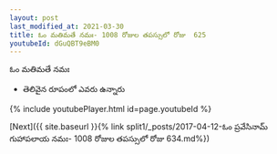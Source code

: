 ```yaml
---
layout: post
last_modified_at: 2021-03-30
title: ఓం మతిమతే నమః- 1008 రోజుల తపస్సులో రోజు  625
youtubeId: dGuQBT9eBM0
---
```

 
 
 ఓం మతిమతే నమః  
 
 -  తెలివైన రూపంలో ఎవరు ఉన్నారు 
 
  
 
  
 
 
 
 
 
 


{% include youtubePlayer.html id=page.youtubeId %}
 
[Next]({{ site.baseurl }}{% link  split1/_posts/2017-04-12-ఓం ప్రవేసినామ్ గుహాపలాయ నమః- 1008 రోజుల తపస్సులో రోజు  634.md%})
 
